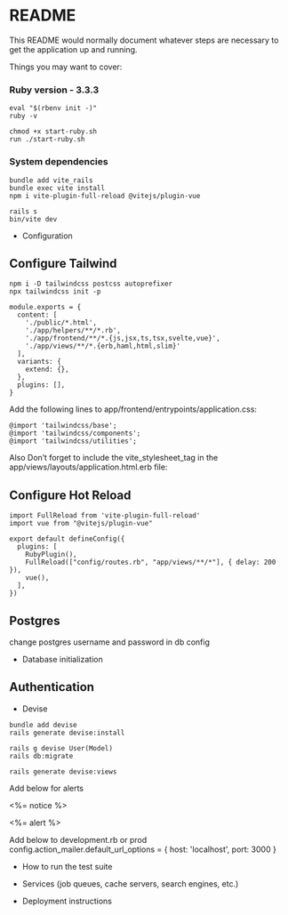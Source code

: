 # README

This README would normally document whatever steps are necessary to get the
application up and running.

Things you may want to cover:

### Ruby version - 3.3.3

```
eval "$(rbenv init -)"
ruby -v

chmod +x start-ruby.sh
run ./start-ruby.sh
```

### System dependencies
```
bundle add vite_rails
bundle exec vite install
npm i vite-plugin-full-reload @vitejs/plugin-vue

rails s
bin/vite dev
```

* Configuration

## Configure Tailwind
```
npm i -D tailwindcss postcss autoprefixer
npx tailwindcss init -p
```

```
module.exports = {
  content: [
    './public/*.html',
    './app/helpers/**/*.rb',
    './app/frontend/**/*.{js,jsx,ts,tsx,svelte,vue}',
    './app/views/**/*.{erb,haml,html,slim}'
  ],
  variants: {
    extend: {},
  },
  plugins: [],
}
```

Add the following lines to app/frontend/entrypoints/application.css:
```
@import 'tailwindcss/base';
@import 'tailwindcss/components';
@import 'tailwindcss/utilities';
```
Also Don’t forget to include the vite_stylesheet_tag in the app/views/layouts/application.html.erb file:

## Configure Hot Reload
```
import FullReload from 'vite-plugin-full-reload'
import vue from "@vitejs/plugin-vue"

export default defineConfig({
  plugins: [
    RubyPlugin(),
    FullReload(["config/routes.rb", "app/views/**/*"], { delay: 200 }),
    vue(),
  ],
})
```

## Postgres
change postgres username and password in db config

* Database initialization

## Authentication

* Devise
```
bundle add devise
rails generate devise:install

rails g devise User(Model)
rails db:migrate

rails generate devise:views
```

Add below for alerts
    <p class="notice"><%= notice %></p>
    <p class="alert"><%= alert %></p>

Add below to development.rb or prod
config.action_mailer.default_url_options = { host: 'localhost', port: 3000 }

* How to run the test suite

* Services (job queues, cache servers, search engines, etc.)

* Deployment instructions
